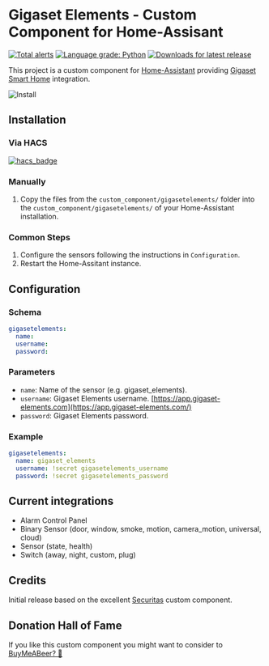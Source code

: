 # Gigaset Elements - Custom Component for Home-Assisant
[![Total alerts](https://img.shields.io/lgtm/alerts/g/dynasticorpheus/gigasetelements-ha.svg?logo=lgtm&logoWidth=18)](https://lgtm.com/projects/g/dynasticorpheus/gigasetelements-ha/alerts/)
[![Language grade: Python](https://img.shields.io/lgtm/grade/python/g/dynasticorpheus/gigasetelements-ha.svg?logo=lgtm&logoWidth=18)](https://lgtm.com/projects/g/dynasticorpheus/gigasetelements-ha/context:python)
[![Downloads for latest release](https://img.shields.io/github/downloads/dynasticorpheus/gigasetelements-ha/latest/total.svg)](https://github.com/dynasticorpheus/gigasetelements-ha/releases/latest)

This project is a custom component for [Home-Assistant](https://home-assistant.io) providing [Gigaset Smart Home](https://www.gigaset.com/hq_en/smart-home/) integration.

![Install](https://asset.conrad.com/media10/isa/160267/c1/-/nl/1650392_BB_00_FB/image.jpg)

## Installation

### Via HACS

[![hacs_badge](https://img.shields.io/badge/HACS-Default-orange.svg?style=for-the-badge)](https://github.com/custom-components/hacs)

### Manually
1. Copy the files from the `custom_component/gigasetelements/` folder into the `custom_component/gigasetelements/` of your Home-Assistant installation.

### Common Steps
1. Configure the sensors following the instructions in `Configuration`.
2. Restart the Home-Assitant instance.


## Configuration

### Schema
```yaml
gigasetelements:
  name:
  username:
  password:
```

### Parameters
* `name`: Name of the sensor (e.g. gigaset_elements).
* `username`: Gigaset Elements username. [https://app.gigaset-elements.com](https://app.gigaset-elements.com/)   
* `password`: Gigaset Elements password.

### Example
```yaml
gigasetelements:
  name: gigaset_elements
  username: !secret gigasetelements_username
  password: !secret gigasetelements_password
```

## Current integrations
* Alarm Control Panel
* Binary Sensor (door, window, smoke, motion, camera_motion, universal, cloud)
* Sensor (state, health)
* Switch (away, night, custom, plug)

## Credits
Initial release based on the excellent [Securitas](https://github.com/vlumikero/home-assistant-securitas) custom component.

## Donation Hall of Fame
If you like this custom component you might want to consider to [BuyMeABeer? 🍺](https://buymeacoffee.com/dynasticorpheus)
